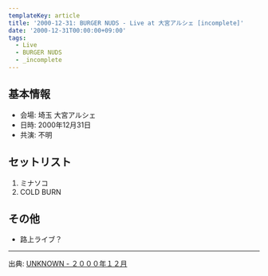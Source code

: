 ```yaml
---
templateKey: article
title: '2000-12-31: BURGER NUDS - Live at 大宮アルシェ [incomplete]'
date: '2000-12-31T00:00:00+09:00'
tags:
  - Live
  - BURGER NUDS
  - _incomplete
---
```

## 基本情報

* 会場: 埼玉 大宮アルシェ
* 日時: 2000年12月31日
* 共演: 不明

## セットリスト

1. ミナソコ
1. COLD BURN

## その他

* 路上ライブ？

---

出典: [UNKNOWN - ２０００年１２月](http://web.archive.org/web/20020306163147/http://shinjuku.cool.ne.jp/burgernuds/200012.html)

